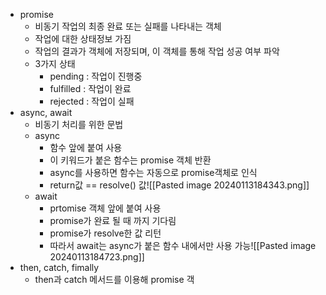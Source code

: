 - promise
	- 비동기 작업의 최종 완료 또는 실패를 나타내는 객체
	- 작업에 대한 상태정보 가짐
	- 작업의 결과가 객체에 저장되며, 이 객체를 통해 작업 성공 여부 파악
	- 3가지 상태
		- pending : 작업이 진행중
		- fulfilled : 작업이 완료
		- rejected : 작업이 실패
- async, await
	- 비동기 처리를 위한 문법
	- async
		- 함수 앞에 붙여 사용
		- 이 키워드가 붙은 함수는 promise 객체 반환
		- async를 사용하면 함수는 자동으로 promise객체로 인식
		- return값 == resolve() 값![[Pasted image 20240113184343.png]]
	- await
		- prtomise 객체 앞에 붙여 사용
		- promise가 완료 될 때 까지 기다림
		- promise가 resolve한 값 리턴
		- 따라서 await는 async가 붙은 함수 내에서만 사용 가능![[Pasted image 20240113184723.png]]
- then, catch, fimally
	- then과 catch 메서드를 이용해 promise 객